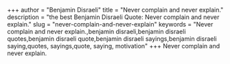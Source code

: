 +++
author = "Benjamin Disraeli"
title = "Never complain and never explain."
description = "the best Benjamin Disraeli Quote: Never complain and never explain."
slug = "never-complain-and-never-explain"
keywords = "Never complain and never explain.,benjamin disraeli,benjamin disraeli quotes,benjamin disraeli quote,benjamin disraeli sayings,benjamin disraeli saying,quotes, sayings,quote, saying, motivation"
+++
Never complain and never explain.
